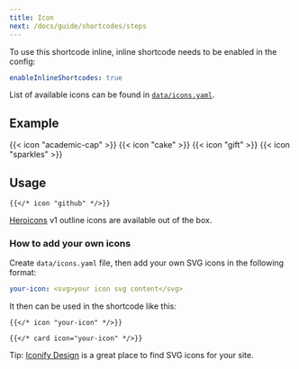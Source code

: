 ```yaml
---
title: Icon
next: /docs/guide/shortcodes/steps
---
```


To use this shortcode inline, inline shortcode needs to be enabled in the config:

```yaml {filename="hugo.yaml"}
enableInlineShortcodes: true
```

List of available icons can be found in [`data/icons.yaml`](https://github.com/imfing/hextra/blob/main/data/icons.yaml).

<!--more-->

## Example

{{< icon "academic-cap" >}}
{{< icon "cake" >}}
{{< icon "gift" >}}
{{< icon "sparkles" >}}

## Usage

```
{{</* icon "github" */>}}
```

[Heroicons](https://v1.heroicons.com/) v1 outline icons are available out of the box.

### How to add your own icons

Create `data/icons.yaml` file, then add your own SVG icons in the following format:

```yaml {filename="data/icons.yaml"}
your-icon: <svg>your icon svg content</svg>
```

It then can be used in the shortcode like this:

```
{{</* icon "your-icon" */>}}

{{</* card icon="your-icon" */>}}
```

Tip: [Iconify Design](https://iconify.design/) is a great place to find SVG icons for your site.
